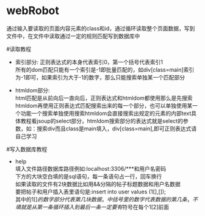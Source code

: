 # webRobot
通过输入要读取的页面内容元素的class和id，通过循环读取整个页面数据，写到文件中，在文件中读取通过一定的规则匹配写到数据库中

#读取教程

* 索引部分:
正则表达式的本身代表索引0，第一个括号代表索引1  
所有的dom匹配只能有一个索引是-1即批量匹配的，如div[class=main]索引为-1即可，如果索引为大于-1的数字，那么只能搜索单独某一个匹配部分

* htmldom部分:  
html匹配是从前向后一直向后，正则表达式和htmldom都使用那么是先搜索htmldom再使用正则表达式匹配搜索出来的每一个部分，也可以单独使用某一个功能一个搜索单独使用搜索htmldom会直接搜索出规定的元素的内部text具体教程看jsoup的select部分，htmldom搜索部分的表达式就是select的参数，如：搜索div而且class是main填入，div[class=main],即可正则表达式请自己学习

#写入数据库教程

* help  
填入文件路径数据库路径例如:localhost:3306/***和用户名密码  
下方的大块空白填的是sql语句，每一条语句占一行，回车换行  
如果读取的文件有2块数据比如用&&分隔的帖子标题数据和用户名数据  
要把帖子和用户插入表里语句是:insert into user values ($1[],$[]);  
其中的$1[]的数字部分代表第几块数据，中括号里的数字代表数据的第几条，不填就是从第一条循环插入到最后一条  
一定要有$符号在每个1[2]前面  
